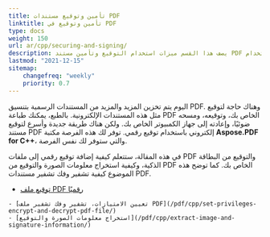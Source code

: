 ```yaml
---
title: تأمين وتوقيع مستندات PDF
linktitle: تأمين وتوقيع في PDF
type: docs
weight: 150
url: ar/cpp/securing-and-signing/
description: يصف هذا القسم ميزات استخدام التوقيع وتأمين مستند PDF الخاص بك باستخدام C++
lastmod: "2021-12-15"
sitemap:
    changefreq: "weekly"
    priority: 0.7
---
```


اليوم يتم تخزين المزيد والمزيد من المستندات الرسمية بتنسيق PDF. وهناك حاجة لتوقيع مثل هذه المستندات الإلكترونية. بالطبع، يمكنك طباعة PDF الخاص بك، وتوقيعه، ومسحه ضوئيًا، وإعادته إلى جهاز الكمبيوتر الخاص بك. ولكن هناك طريقة جديدة وأسرع لتوقيع مستند PDF إلكتروني باستخدام توقيع رقمي. توفر لك هذه الفرصة مكتبة **Aspose.PDF for C++**، والتي ستوفر لك نفس الفرصة.

في هذه المقالة، ستتعلم كيفية إضافة توقيع رقمي إلى ملفات PDF والتوقيع من البطاقة الذكية، وكيفية استخراج معلومات الصورة والتوقيع من PDF الخاص بك. كما توضح هذه الموضوع كيفية تشفير وفك تشفير مستندات PDF.

- [توقيع ملف PDF رقميًا](/pdf/cpp/digitally-sign-pdf-file/)
```
- [تعيين الامتيازات، تشفير وفك تشفير ملف PDF](/pdf/cpp/set-privileges-encrypt-and-decrypt-pdf-file/)
- [استخراج معلومات الصورة والتوقيع](/pdf/cpp/extract-image-and-signature-information/)
```